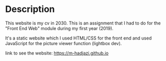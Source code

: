 # Description

This website is my cv in 2030. This is an assignment that I had to do for the "Front End Web" module during my first year (2019). 

It's a static website which I used HTML/CSS for the front end and used JavaScript for the picture viewer function (lightbox dev). 

link to see the website: https://m-hadjazi.github.io
